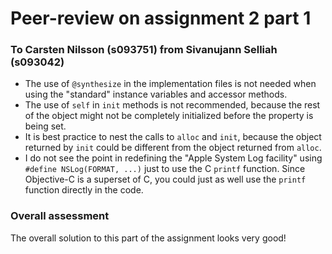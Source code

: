 Peer-review on assignment 2 part 1
=======
### To Carsten Nilsson (s093751) from Sivanujann Selliah (s093042)

* The use of `@synthesize` in the implementation files is not needed when using the "standard" instance variables and accessor methods.
* The use of `self` in `init` methods is not recommended, because the rest of the object might not be completely initialized before the property is being set.
* It is best practice to nest the calls to `alloc` and `init`, because the object returned by `init` could be different from the object returned from `alloc`.
* I do not see the point in redefining the "Apple System Log facility" using `#define NSLog(FORMAT, ...)` just to use the C `printf` function. Since Objective-C is a superset of C, you could just as well use the `printf` function directly in the code.

### Overall assessment
The overall solution to this part of the assignment looks very good!
